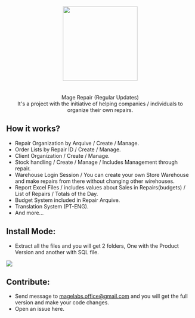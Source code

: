 <h1 align="center">
  <img  src="https://i.imgur.com/hvXHfzi.png" height="auto" width="200" />
  <br/>
</h1>

<p align="center"><br>Mage Repair (Regular Updates)</br>
It's a project with the initiative of helping companies / individuals to organize their own repairs.</p>

## How it works? 

- Repair Organization by Arquive / Create / Manage.
- Order Lists by Repair ID / Create / Manage.
- Client Organization / Create / Manage.
- Stock handling / Create / Manage / Includes Management through repair.
- Warehouse Login Session / You can create your own Store Warehouse and make repairs from there without changing other wirehouses.
- Report Excel Files / includes values about Sales in Repairs(budgets) / List of Repairs / Totals of the Day.
- Budget System included in Repair Arquive.
- Translation System (PT-ENG).
- And more...

## Install Mode:
- Extract all the files and you will get 2 folders, One with the Product Version and another with SQL file.

<img src="https://i.imgur.com/Wa3eQJv.png">

## Contribute:
- Send message to magelabs.office@gmail.com and you will get the full version and make your code changes.
- Open an issue here.
